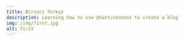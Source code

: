 ```yaml
---
title: Birinci Türkçe
description: Learning how to use @nuxt/content to create a blog
img: /img/first.jpg
alt: first
---
```

